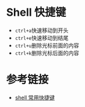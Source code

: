 # Shell 快捷键

- `ctrl+a`快速移动到开头
- `ctrl+e`快速移动到结尾
- `ctrl+u`删除光标前面的内容
- `ctrl+k`删除光标后面的内容



# 参考链接

- [shell 常用快捷键](https://cloud.tencent.com/developer/article/1404285)